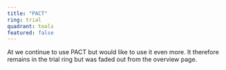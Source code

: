 ```yaml
---
title: "PACT"
ring: trial
quadrant: tools
featured: false
---
```


At we continue to use PACT but would like to use it even more.
It therefore remains in the trial ring but was faded out from the overview page.